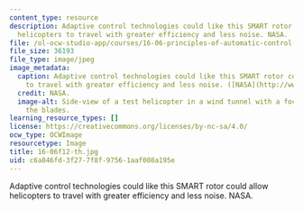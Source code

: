 ```yaml
---
content_type: resource
description: Adaptive control technologies could like this SMART rotor could allow
  helicopters to travel with greater efficiency and less noise. NASA.
file: /ol-ocw-studio-app/courses/16-06-principles-of-automatic-control-fall-2012/c6a846fd3f277f8f97561aaf008a195e_16-06f12-th.jpg
file_size: 36193
file_type: image/jpeg
image_metadata:
  caption: Adaptive control technologies could like this SMART rotor could allow helicopters
    to travel with greater efficiency and less noise. ([NASA](http://www.nasa.gov/topics/aeronautics/features/smart_rotor.html#.UwNvB0JdV6A).)
  credit: NASA.
  image-alt: Side-view of a test helicopter in a wind tunnel with a focus on one of
    the blades.
learning_resource_types: []
license: https://creativecommons.org/licenses/by-nc-sa/4.0/
ocw_type: OCWImage
resourcetype: Image
title: 16-06f12-th.jpg
uid: c6a846fd-3f27-7f8f-9756-1aaf008a195e
---
```

Adaptive control technologies could like this SMART rotor could allow helicopters to travel with greater efficiency and less noise. NASA.